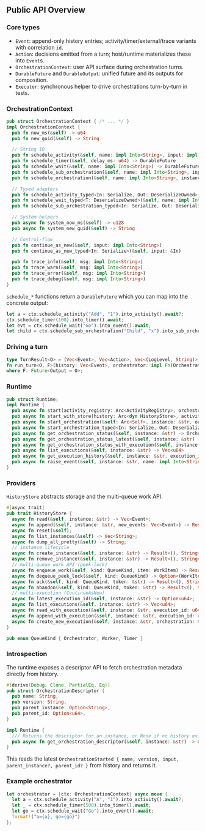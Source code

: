 ## Public API Overview

### Core types

- `Event`: append-only history entries; activity/timer/external/trace variants with correlation `id`.
- `Action`: decisions emitted from a turn; host/runtime materializes these into `Event`s.
- `OrchestrationContext`: user API surface during orchestration turns.
- `DurableFuture` and `DurableOutput`: unified future and its outputs for composition.
- `Executor`: synchronous helper to drive orchestrations turn-by-turn in tests.

### OrchestrationContext

```rust
pub struct OrchestrationContext { /* ... */ }
impl OrchestrationContext {
  pub fn now_ms(&self) -> u64
  pub fn new_guid(&self) -> String

  // String IO
  pub fn schedule_activity(&self, name: impl Into<String>, input: impl Into<String>) -> DurableFuture
  pub fn schedule_timer(&self, delay_ms: u64) -> DurableFuture
  pub fn schedule_wait(&self, name: impl Into<String>) -> DurableFuture
  pub fn schedule_sub_orchestration(&self, name: impl Into<String>, input: impl Into<String>) -> DurableFuture
  pub fn schedule_orchestration(&self, name: impl Into<String>, instance: impl Into<String>, input: impl Into<String>)

  // Typed adapters
  pub fn schedule_activity_typed<In: Serialize, Out: DeserializeOwned>(&self, name: impl Into<String>, input: &In) -> DurableFuture
  pub fn schedule_wait_typed<T: DeserializeOwned>(&self, name: impl Into<String>) -> DurableFuture
  pub fn schedule_sub_orchestration_typed<In: Serialize, Out: DeserializeOwned>(&self, name: impl Into<String>, input: &In) -> DurableFuture

  // System helpers
  pub async fn system_now_ms(&self) -> u128
  pub async fn system_new_guid(&self) -> String

  // Control-flow
  pub fn continue_as_new(&self, input: impl Into<String>)
  pub fn continue_as_new_typed<In: Serialize>(&self, input: &In)

  pub fn trace_info(&self, msg: impl Into<String>)
  pub fn trace_warn(&self, msg: impl Into<String>)
  pub fn trace_error(&self, msg: impl Into<String>)
  pub fn trace_debug(&self, msg: impl Into<String>)
}
```

`schedule_*` functions return a `DurableFuture` which you can map into the concrete output:

```rust
let a = ctx.schedule_activity("Add", "1").into_activity().await?;
ctx.schedule_timer(100).into_timer().await;
let evt = ctx.schedule_wait("Go").into_event().await;
let child = ctx.schedule_sub_orchestration("Child", "x").into_sub_orchestration().await?;
```

### Driving a turn

```rust
type TurnResult<O> = (Vec<Event>, Vec<Action>, Vec<(LogLevel, String)>, Option<O>);
fn run_turn<O, F>(history: Vec<Event>, orchestrator: impl Fn(OrchestrationContext) -> F) -> TurnResult<O>
where F: Future<Output = O>;
```

### Runtime

```rust
pub struct Runtime;
impl Runtime {
  pub async fn start(activity_registry: Arc<ActivityRegistry>, orchestration_registry: OrchestrationRegistry) -> Arc<Self>
  pub async fn start_with_store(history: Arc<dyn HistoryStore>, activity_registry: Arc<ActivityRegistry>, orchestration_registry: OrchestrationRegistry) -> Arc<Self>
  pub async fn start_orchestration(&self: Arc<Self>, instance: &str, orchestration_name: &str, input: impl Into<String>) -> Result<JoinHandle<(Vec<Event>, Result<String, String>)>, String>
  pub async fn start_orchestration_typed<In: Serialize, Out: DeserializeOwned>(&self: Arc<Self>, instance: &str, orchestration_name: &str, input: In) -> Result<JoinHandle<(Vec<Event>, Result<Out, String>)>, String>
  pub async fn get_orchestration_status(&self, instance: &str) -> OrchestrationStatus
  pub async fn get_orchestration_status_latest(&self, instance: &str) -> OrchestrationStatus
  pub async fn get_orchestration_status_with_execution(&self, instance: &str, execution_id: u64) -> OrchestrationStatus
  pub async fn list_executions(&self, instance: &str) -> Vec<u64>
  pub async fn get_execution_history(&self, instance: &str, execution_id: u64) -> Vec<Event>
  pub async fn raise_event(&self, instance: &str, name: impl Into<String>, data: impl Into<String>)
}
```

### Providers

`HistoryStore` abstracts storage and the multi-queue work API.
```rust
#[async_trait]
pub trait HistoryStore {
  async fn read(&self, instance: &str) -> Vec<Event>;
  async fn append(&self, instance: &str, new_events: Vec<Event>) -> Result<(), String>;
  async fn reset(&self);
  async fn list_instances(&self) -> Vec<String>;
  async fn dump_all_pretty(&self) -> String;
  // instance lifecycle
  async fn create_instance(&self, instance: &str) -> Result<(), String>;
  async fn remove_instance(&self, instance: &str) -> Result<(), String>;
  // multi-queue work API (peek-lock)
  async fn enqueue_work(&self, kind: QueueKind, item: WorkItem) -> Result<(), String>;
  async fn dequeue_peek_lock(&self, kind: QueueKind) -> Option<(WorkItem, String)>;
  async fn ack(&self, kind: QueueKind, token: &str) -> Result<(), String>;
  async fn abandon(&self, kind: QueueKind, token: &str) -> Result<(), String>;
  // multi-execution (ContinueAsNew)
  async fn latest_execution_id(&self, instance: &str) -> Option<u64>;
  async fn list_executions(&self, instance: &str) -> Vec<u64>;
  async fn read_with_execution(&self, instance: &str, execution_id: u64) -> Vec<Event>;
  async fn append_with_execution(&self, instance: &str, execution_id: u64, new_events: Vec<Event>) -> Result<(), String>;
  async fn create_new_execution(&self, instance: &str, orchestration: &str, version: &str, input: &str, parent_instance: Option<&str>, parent_id: Option<u64>) -> Result<u64, String>;
}

pub enum QueueKind { Orchestrator, Worker, Timer }
```

### Introspection

The runtime exposes a descriptor API to fetch orchestration metadata directly from history.

```rust
#[derive(Debug, Clone, PartialEq, Eq)]
pub struct OrchestrationDescriptor {
  pub name: String,
  pub version: String,
  pub parent_instance: Option<String>,
  pub parent_id: Option<u64>,
}

impl Runtime {
  /// Returns the descriptor for an instance, or None if no history exists.
  pub async fn get_orchestration_descriptor(&self, instance: &str) -> Option<OrchestrationDescriptor>;
}
```

This reads the latest `OrchestrationStarted { name, version, input, parent_instance?, parent_id? }` from history and returns it.

### Example orchestrator

```rust
let orchestrator = |ctx: OrchestrationContext| async move {
  let a = ctx.schedule_activity("A", "1").into_activity().await?;
  let _ = ctx.schedule_timer(500).into_timer().await;
  let go = ctx.schedule_wait("Go").into_event().await;
  format!("a={a}, go={go}")
};
```


